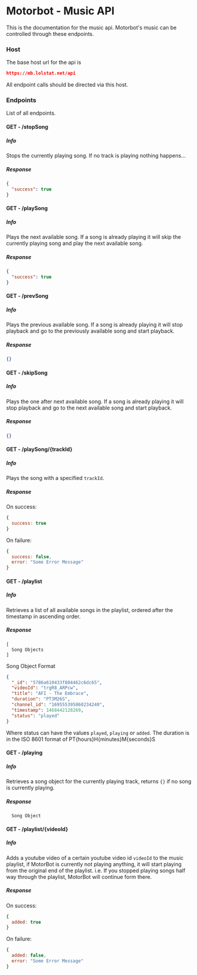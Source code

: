 # Motorbot - Music API

This is the documentation for the music api. Motorbot's music can be controlled through these endpoints.

### Host
The base host url for the api is
```JSON
https://mb.lolstat.net/api
```
All endpoint calls should be directed via this host.

### Endpoints
List of all endpoints.

#### GET - /stopSong
##### Info
Stops the currently playing song. If no track is playing nothing happens...
##### Response
```JSON
{
  "success": true
}
```

#### GET - /playSong
##### Info
Plays the next available song. If a song is already playing it will skip the currently playing song and play the next available song.
##### Response
```JSON
{
  "success": true
}
```

#### GET - /prevSong
##### Info
Plays the previous available song. If a song is already playing it will stop playback and go to the previously available song and start playback.
##### Response
```JSON
{}
```

#### GET - /skipSong
##### Info
Plays the one after next available song. If a song is already playing it will stop playback and go to the next available song and start playback.
##### Response
```JSON
{}
```

#### GET - /playSong/{trackId}
##### Info
Plays the song with a specified `trackId`.
##### Response
On success:
```Javascript
{
  success: true
}
```
On failure:
```Javascript
{
  success: false,
  error: "Some Error Message"
}
```

#### GET - /playlist
##### Info
Retrieves a list of all available songs in the playlist, ordered after the timestamp in ascending order.
##### Response
```
[
  Song Objects
]
```
Song Object Format
```JSON
{
  "_id": "5786a610433f804462c6dc65",
  "videoId": "trgR8_ARPcw",
  "title": "AFI - The Embrace",
  "duration": "PT3M26S",
  "channel_id": "169555395860234240",
  "timestamp": 1468442128269,
  "status": "played"
}
```
Where status can have the values `played`, `playing` or `added`. The duration is in the ISO 8601 format of PT{hours}H{minutes}M{seconds}S

#### GET - /playing
##### Info
Retrieves a song object for the currently playing track, returns `{}` if no song is currently playing.
##### Response
```
  Song Object
```

#### GET - /playlist/{videoId}
##### Info
Adds a youtube video of a certain youtube video id `videoId` to the music playlist, if MotorBot is currently not playing anything, it will start playing from the original end of the playlist. i.e. If you stopped playing songs half way through the playlist, MotorBot will continue form there.
##### Response
On success:
```Javascript
{
  added: true
}
```
On failure:
```Javascript
{
  added: false,
  error: "Some Error Message"
}
```

